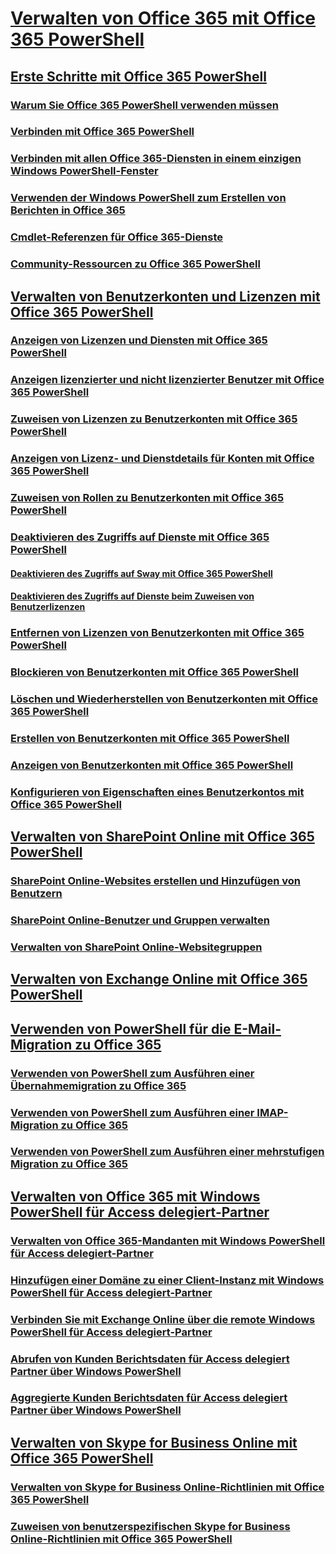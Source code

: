 
# [Verwalten von Office 365 mit Office 365 PowerShell](manage-office-365-with-office-365-powershell.md)
## [Erste Schritte mit Office 365 PowerShell](getting-started-with-office-365-powershell.md)
### [Warum Sie Office 365 PowerShell verwenden müssen](why-you-need-to-use-office-365-powershell.md)
### [Verbinden mit Office 365 PowerShell](connect-to-office-365-powershell.md)
### [Verbinden mit allen Office 365-Diensten in einem einzigen Windows PowerShell-Fenster](connect-to-all-office-365-services-in-a-single-windows-powershell-window.md)
### [Verwenden der Windows PowerShell zum Erstellen von Berichten in Office 365](use-windows-powershell-to-create-reports-in-office-365.md)
### [Cmdlet-Referenzen für Office 365-Dienste](cmdlet-references-for-office-365-services.md)
### [Community-Ressourcen zu Office 365 PowerShell](office-365-powershell-community-resources.md)
## [Verwalten von Benutzerkonten und Lizenzen mit Office 365 PowerShell](manage-user-accounts-and-licenses-with-office-365-powershell.md)
### [Anzeigen von Lizenzen und Diensten mit Office 365 PowerShell](view-licenses-and-services-with-office-365-powershell.md)
### [Anzeigen lizenzierter und nicht lizenzierter Benutzer mit Office 365 PowerShell](view-licensed-and-unlicensed-users-with-office-365-powershell.md)
### [Zuweisen von Lizenzen zu Benutzerkonten mit Office 365 PowerShell](assign-licenses-to-user-accounts-with-office-365-powershell.md)
### [Anzeigen von Lizenz- und Dienstdetails für Konten mit Office 365 PowerShell](view-account-license-and-service-details-with-office-365-powershell.md)
### [Zuweisen von Rollen zu Benutzerkonten mit Office 365 PowerShell](assign-roles-to-user-accounts-with-office-365-powershell.md)
### [Deaktivieren des Zugriffs auf Dienste mit Office 365 PowerShell](disable-access-to-services-with-office-365-powershell.md)
#### [Deaktivieren des Zugriffs auf Sway mit Office 365 PowerShell](disable-access-to-sway-with-office-365-powershell.md)
#### [Deaktivieren des Zugriffs auf Dienste beim Zuweisen von Benutzerlizenzen](disable-access-to-services-while-assigning-user-licenses.md)
### [Entfernen von Lizenzen von Benutzerkonten mit Office 365 PowerShell](remove-licenses-from-user-accounts-with-office-365-powershell.md)
### [Blockieren von Benutzerkonten mit Office 365 PowerShell](block-user-accounts-with-office-365-powershell.md)
### [Löschen und Wiederherstellen von Benutzerkonten mit Office 365 PowerShell](delete-and-restore-user-accounts-with-office-365-powershell.md)
### [Erstellen von Benutzerkonten mit Office 365 PowerShell](create-user-accounts-with-office-365-powershell.md)
### [Anzeigen von Benutzerkonten mit Office 365 PowerShell](view-user-accounts-with-office-365-powershell.md)
### [Konfigurieren von Eigenschaften eines Benutzerkontos mit Office 365 PowerShell](configure-user-account-properties-with-office-365-powershell.md)
## [Verwalten von SharePoint Online mit Office 365 PowerShell](manage-sharepoint-online-with-office-365-powershell.md)
### [SharePoint Online-Websites erstellen und Hinzufügen von Benutzern](create-sharepoint-sites-and-add-users-with-powershell.md)
### [SharePoint Online-Benutzer und Gruppen verwalten](manage-sharepoint-users-and-groups-with-powershell.md)
### [Verwalten von SharePoint Online-Websitegruppen](manage-sharepoint-site-groups-with-powershell.md)
## [Verwalten von Exchange Online mit Office 365 PowerShell](manage-exchange-online-with-office-365-powershell.md)
## [Verwenden von PowerShell für die E-Mail-Migration zu Office 365](use-powershell-for-email-migration-to-office-365.md)
### [Verwenden von PowerShell zum Ausführen einer Übernahmemigration zu Office 365](use-powershell-to-perform-a-cutover-migration-to-office-365.md)
### [Verwenden von PowerShell zum Ausführen einer IMAP-Migration zu Office 365](use-powershell-to-perform-an-imap-migration-to-office-365.md)
### [Verwenden von PowerShell zum Ausführen einer mehrstufigen Migration zu Office 365](use-powershell-to-perform-a-staged-migration-to-office-365.md)
## [Verwalten von Office 365 mit Windows PowerShell für Access delegiert-Partner](manage-office-365-with-windows-powershell-for-delegated-access-permissions-dap-p.md)
### [Verwalten von Office 365-Mandanten mit Windows PowerShell für Access delegiert-Partner](manage-office-365-tenants-with-windows-powershell-for-delegated-access-permissio.md)
### [Hinzufügen einer Domäne zu einer Client-Instanz mit Windows PowerShell für Access delegiert-Partner](add-a-domain-to-a-client-tenancy-with-windows-powershell-for-delegated-access-pe.md)
### [Verbinden Sie mit Exchange Online über die remote Windows PowerShell für Access delegiert-Partner](connect-to-exchange-online-tenants-with-remote-windows-powershell-for-delegated.md)
### [Abrufen von Kunden Berichtsdaten für Access delegiert Partner über Windows PowerShell](retrieve-customer-tenant-reporting-data-with-windows-powershell-for-delegated-ac.md)
### [Aggregierte Kunden Berichtsdaten für Access delegiert Partner über Windows PowerShell](aggregate-customer-reporting-data-via-windows-powershell-for-delegated-access-pe.md)
## [Verwalten von Skype for Business Online mit Office 365 PowerShell](manage-skype-for-business-online-with-office-365-powershell.md)
### [Verwalten von Skype for Business Online-Richtlinien mit Office 365 PowerShell](manage-skype-for-business-online-policies-with-office-365-powershell.md)
### [Zuweisen von benutzerspezifischen Skype for Business Online-Richtlinien mit Office 365 PowerShell](assign-per-user-skype-for-business-online-policies-with-office-365-powershell.md)

